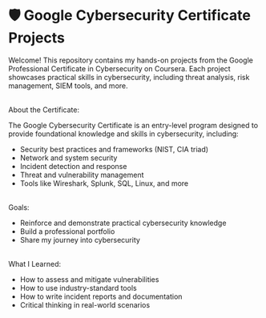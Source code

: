 # 🛡️ Google Cybersecurity Certificate Projects

Welcome! This repository contains my hands-on projects from the Google Professional Certificate in Cybersecurity on Coursera. Each project showcases practical skills in cybersecurity, including threat analysis, risk management, SIEM tools, and more.

<br>
About the Certificate:

The Google Cybersecurity Certificate is an entry-level program designed to provide foundational knowledge and skills in cybersecurity, including:
- Security best practices and frameworks (NIST, CIA triad)
- Network and system security
- Incident detection and response
- Threat and vulnerability management
- Tools like Wireshark, Splunk, SQL, Linux, and more

<br>
Goals:

- Reinforce and demonstrate practical cybersecurity knowledge
- Build a professional portfolio
- Share my journey into cybersecurity

<br>
What I Learned:

- How to assess and mitigate vulnerabilities
- How to use industry-standard tools
- How to write incident reports and documentation
- Critical thinking in real-world scenarios
